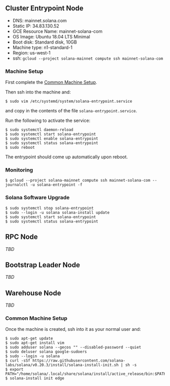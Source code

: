 

## Cluster Entrypoint Node
* DNS: mainnet.solana.com
* Static IP: 34.83.130.52
* GCE Resource Name: mainnet-solana-com
* OS Image: Ubuntu 18.04 LTS Minimal
* Boot disk: Standard disk, 10GB
* Machine type: n1-standard-1
* Region: us-west-1
* ssh: `gcloud --project solana-mainnet compute ssh mainnet-solana-com`


### Machine Setup
First complete the [Common Machine Setup](#common-machine-setup).

Then ssh into the machine and:
```
$ sudo vim /etc/systemd/system/solana-entrypoint.service
```
and copy in the contents of the file `solana-entrypoint.service`.


Run the following to activate the service:
```
$ sudo systemctl daemon-reload
$ sudo systemctl start solana-entrypoint
$ sudo systemctl enable solana-entrypoint
$ sudo systemctl status solana-entrypoint
$ sudo reboot
```

The entrypoint should come up automatically upon reboot.

### Monitoring
```
$ gcloud --project solana-mainnet compute ssh mainnet-solana-com -- journalctl -u solana-entrypoint -f
```

### Solana Software Upgrade
```
$ sudo systemctl stop solana-entrypoint
$ sudo --login -u solana solana-install update
$ sudo systemctl start solana-entrypoint
$ sudo systemctl status solana-entrypoint
```

## RPC Node
_TBD_

## Bootstrap Leader Node
_TBD_

## Warehouse Node
_TBD_



### Common Machine Setup

Once the machine is created, ssh into it as your normal user and:
```
$ sudo apt-get update
$ sudo apt-get install vim
$ sudo adduser solana --gecos "" --disabled-password --quiet
$ sudo deluser solana google-sudoers
$ sudo --login -u solana
$ curl -sSf https://raw.githubusercontent.com/solana-labs/solana/v0.20.3/install/solana-install-init.sh | sh -s
$ export PATH="/home/solana/.local/share/solana/install/active_release/bin:$PATH"
$ solana-install init edge
```
